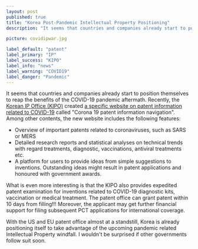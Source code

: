 ```yaml
---
layout: post
published: true
title: "Korea Post-Pandemic Intellectual Property Positioning"
description: "It seems that countries and companies already start to position themselves to reap the benefits of the COVID-19 pandemic aftermath."

picture: covidipwar.jpg

label_default: "patent" 
label_primary: "IP"
label_success: "KIPO"
label_info: "news"
label_warning: "COVID19"
label_danger: "Pandemic"
---
```

<!-- Main Container -->

It seems that countries and companies already start to position themselves to reap the benefits of the COVID-19 pandemic aftermath.
Recently, the [Korean IP Office (KIPO)](https://kipo.go.kr/kpo/MainApp) created [a specific website on patent information related to COVID-19](https://kipo.go.kr/ncov/index.html) called "Corona 19 patent information navigation". Among other contents, the new website includes the following features:

* Overview of important patents related to coronaviruses, such as SARS or MERS
* Detailed research reports and statistical analyses on technical trends with regard treatments, diagnostic, vaccinations, antiviral treatments etc.
* A platform for users to provide ideas from simple suggestions to inventions. Outstanding ideas might result in patent applications and honoured with government awards.

What is even more interesting is that the KIPO also provides expedited patent examination for inventions related to COVID-19 diagnostic kits, vaccination or medical treatment.
The patent office can grant patent within 10 days from filling!!! Moreover, the applicant may get further financial support for filing subsequent PCT applications for international coverage. 

With the US and EU patent office almost at a standstill, Korea is already positioning itself to take advantage of the upcoming pandemic related Intellectual Property windfall. I wouldn't be surprised if other governments follow suit soon.

<!--End Main Container -->
